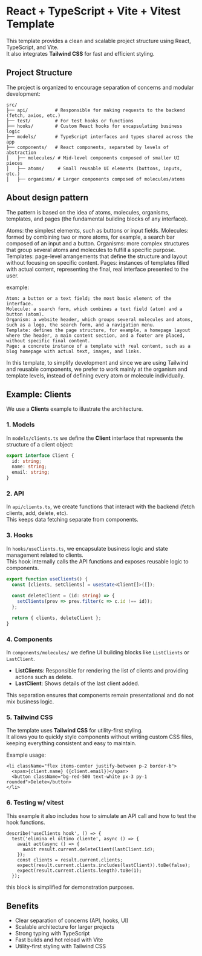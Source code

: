 # React + TypeScript + Vite + Vitest Template

This template provides a clean and scalable project structure using React, TypeScript, and Vite.  
It also integrates **Tailwind CSS** for fast and efficient styling.

## Project Structure

The project is organized to encourage separation of concerns and modular development:

```
src/
├── api/          # Responsible for making requests to the backend (fetch, axios, etc.)
├── test/         # For test hooks or functions
├── hooks/        # Custom React hooks for encapsulating business logic
├── models/       # TypeScript interfaces and types shared across the app
├── components/   # React components, separated by levels of abstraction
│   ├── molecules/ # Mid-level components composed of smaller UI pieces
│   ├── atoms/     # Small reusable UI elements (buttons, inputs, etc.)
│   ├── organisms/ # Larger components composed of molecules/atoms
```

## About design pattern
The pattern is based on the idea of atoms, molecules, organisms, templates, and pages (the fundamental building blocks of any interface).

Atoms: the simplest elements, such as buttons or input fields.
Molecules: formed by combining two or more atoms, for example, a search bar composed of an input and a button.
Organisms: more complex structures that group several atoms and molecules to fulfill a specific purpose.
Templates: page-level arrangements that define the structure and layout without focusing on specific content.
Pages: instances of templates filled with actual content, representing the final, real interface presented to the user.

example:
```
Atom: a button or a text field; the most basic element of the interface.
Molecule: a search form, which combines a text field (atom) and a button (atom).
Organism: a website header, which groups several molecules and atoms, such as a logo, the search form, and a navigation menu.
Template: defines the page structure, for example, a homepage layout where the header, a main content section, and a footer are placed, without specific final content.
Page: a concrete instance of a template with real content, such as a blog homepage with actual text, images, and links.
```
In this template, to simplify development and since we are using Tailwind and reusable components, we prefer to work mainly at the organism and template levels, instead of defining every atom or molecule individually.

## Example: Clients

We use a **Clients** example to illustrate the architecture.

### 1. Models

In `models/clients.ts` we define the **Client** interface that represents the structure of a client object:

```ts
export interface Client {
  id: string;
  name: string;
  email: string;
}
```

### 2. API

In `api/clients.ts`, we create functions that interact with the backend (fetch clients, add, delete, etc).  
This keeps data fetching separate from components.

### 3. Hooks

In `hooks/useClients.ts`, we encapsulate business logic and state management related to clients.  
This hook internally calls the API functions and exposes reusable logic to components.

```ts
export function useClients() {
  const [clients, setClients] = useState<Client[]>([]);
  
  const deleteClient = (id: string) => {
    setClients(prev => prev.filter(c => c.id !== id));
  };

  return { clients, deleteClient };
}
```

### 4. Components

In `components/molecules/` we define UI building blocks like `ListClients` or `LastClient`.

- **ListClients**: Responsible for rendering the list of clients and providing actions such as delete.  
- **LastClient**: Shows details of the last client added.

This separation ensures that components remain presentational and do not mix business logic.

### 5. Tailwind CSS

The template uses **Tailwind CSS** for utility-first styling.  
It allows you to quickly style components without writing custom CSS files, keeping everything consistent and easy to maintain.

Example usage:

```tsx
<li className="flex items-center justify-between p-2 border-b">
  <span>{client.name} ({client.email})</span>
  <button className="bg-red-500 text-white px-3 py-1 rounded">Delete</button>
</li>
```
### 6. Testing w/ vitest
This example it also includes how to simulate an API call and how to test the hook functions.
```
describe('useClients hook', () => {
  test('elimina el último cliente', async () => {
    await act(async () => {
      await result.current.deleteClient(lastClient.id);
    });
    const clients = result.current.clients;
    expect(result.current.clients.includes(lastClient)).toBe(false);
    expect(result.current.clients.length).toBe(1);
  });
```
this block is simplified for demonstration purposes.

## Benefits

- Clear separation of concerns (API, hooks, UI)
- Scalable architecture for larger projects
- Strong typing with TypeScript
- Fast builds and hot reload with Vite
- Utility-first styling with Tailwind CSS
 


